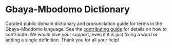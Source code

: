 
# Gbaya-Mbodomo Dictionary

Curated public domain dictionary and pronunciation guide for terms in the Gbaya-Mbodomo language. See the [contributing guide](https://github.com/drumworkteam/term/blob/make/.github/contributing.md) for details on how to contribute. We would love your support, even if it is just fixing a word or adding a single definition. Thank you for all your help!